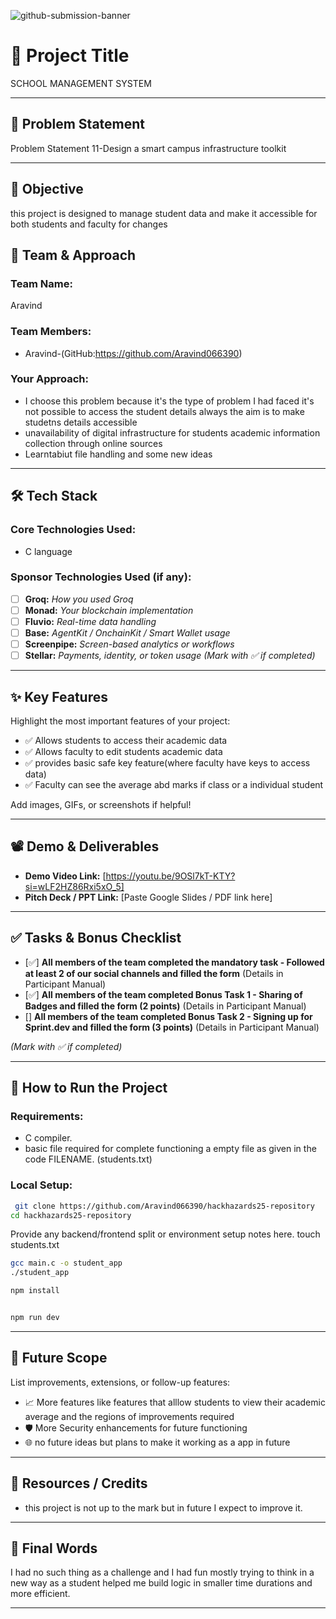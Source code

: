 ![github-submission-banner](https://github.com/user-attachments/assets/a1493b84-e4e2-456e-a791-ce35ee2bcf2f)

# 🚀 Project Title
SCHOOL MANAGEMENT SYSTEM

---

## 📌 Problem Statement

Problem Statement 11-Design a smart campus infrastructure toolkit

---

## 🎯 Objective

this project is designed to manage student data and make it accessible for both students and faculty for changes

## 🧠 Team & Approach

### Team Name:  
Aravind

### Team Members:  
- Aravind-(GitHub:https://github.com/Aravind066390)

### Your Approach:  
- I choose this problem because it's the type of problem I had faced it's not possible to access the student details always the aim is to make studetns details accessible
- unavailability of digital infrastructure for students academic information collection through online sources
- Learntabiut file handling and some new ideas

---

## 🛠️ Tech Stack

### Core Technologies Used:
- C language

### Sponsor Technologies Used (if any):
- [ ] **Groq:** _How you used Groq_  
- [ ] **Monad:** _Your blockchain implementation_  
- [ ] **Fluvio:** _Real-time data handling_  
- [ ] **Base:** _AgentKit / OnchainKit / Smart Wallet usage_  
- [ ] **Screenpipe:** _Screen-based analytics or workflows_  
- [ ] **Stellar:** _Payments, identity, or token usage_
*(Mark with ✅ if completed)*
---

## ✨ Key Features

Highlight the most important features of your project:

- ✅ Allows students to access their academic data
- ✅ Allows faculty to edit students academic data
- ✅ provides basic safe key feature(where faculty have keys to access data) 
- ✅ Faculty can see the average abd marks if class or a individual student

Add images, GIFs, or screenshots if helpful!

---

## 📽️ Demo & Deliverables

- **Demo Video Link:** [https://youtu.be/9OSl7kT-KTY?si=wLF2HZ86Rxi5xO_5]  
- **Pitch Deck / PPT Link:** [Paste Google Slides / PDF link here]  

---

## ✅ Tasks & Bonus Checklist

- [✅] **All members of the team completed the mandatory task - Followed at least 2 of our social channels and filled the form** (Details in Participant Manual)  
- [✅] **All members of the team completed Bonus Task 1 - Sharing of Badges and filled the form (2 points)**  (Details in Participant Manual)
- [] **All members of the team completed Bonus Task 2 - Signing up for Sprint.dev and filled the form (3 points)**  (Details in Participant Manual)

*(Mark with ✅ if completed)*

---

## 🧪 How to Run the Project

### Requirements:
- C compiler.
- basic file required for complete functioning a empty file as given in the code FILENAME. (students.txt) 

### Local Setup:
``````bash
 git clone https://github.com/Aravind066390/hackhazards25-repository
cd hackhazards25-repository
`````````

Provide any backend/frontend split or environment setup notes here.
touch students.txt
````bash
gcc main.c -o student_app
./student_app

npm install


npm run dev

````
---

## 🧬 Future Scope

List improvements, extensions, or follow-up features:

- 📈 More features like features that alllow students to view their academic average and the regions of improvements required
- 🛡️ More Security enhancements  for future functioning
- 🌐 no future ideas but plans to make it working as a app in future 

---

## 📎 Resources / Credits
- this project is not up to the mark but in future I expect to improve it. 

---

## 🏁 Final Words

I had no such thing as a challenge and I had fun mostly trying to think in a new way as a student helped me build logic in smaller time durations and more efficient. 

---

